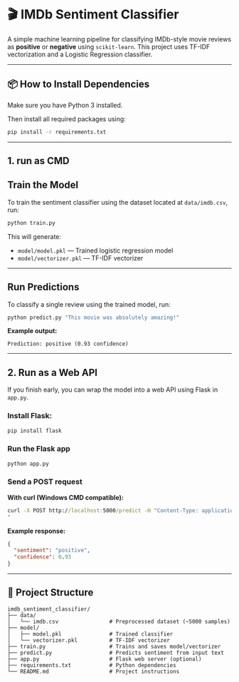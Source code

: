 
# 🎬 IMDb Sentiment Classifier

A simple machine learning pipeline for classifying IMDb-style movie reviews as **positive** or **negative** using `scikit-learn`. This project uses TF-IDF vectorization and a Logistic Regression classifier.

---

## 📦 How to Install Dependencies

Make sure you have Python 3 installed.

Then install all required packages using:

```bash
pip install -r requirements.txt
```

---
## 1. run as CMD

## Train the Model

To train the sentiment classifier using the dataset located at `data/imdb.csv`, run:

```bash
python train.py
```

This will generate:

- `model/model.pkl` — Trained logistic regression model  
- `model/vectorizer.pkl` — TF-IDF vectorizer

---

## Run Predictions

To classify a single review using the trained model, run:

```bash
python predict.py "This movie was absolutely amazing!"
```

**Example output:**
```
Prediction: positive (0.93 confidence)
```

---

##  2. Run as a Web API 

If you finish early, you can wrap the model into a web API using Flask in `app.py`.

### Install Flask:
```bash
pip install flask
```
### Run the Flask app

```bash
python app.py
```
### Send a POST request

**With curl (Windows CMD compatible):**
```cmd
curl -X POST http://localhost:5000/predict -H "Content-Type: application/json" -d "{\"text\": \"This movie was absolutely amazing!\"}"
"
```

**Example response:**
```json
{
  "sentiment": "positive",
  "confidence": 0.93
}
```

---

## 📁 Project Structure

```
imdb_sentiment_classifier/
├── data/
│   └── imdb.csv                # Preprocessed dataset (~5000 samples)
├── model/
│   ├── model.pkl               # Trained classifier
│   └── vectorizer.pkl          # TF-IDF vectorizer
├── train.py                    # Trains and saves model/vectorizer
├── predict.py                  # Predicts sentiment from input text
├── app.py                      # Flask web server (optional)
├── requirements.txt            # Python dependencies
└── README.md                   # Project instructions
```
